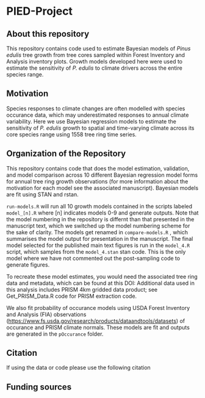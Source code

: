 # PIED-Project
## About this repository
This repository contains code used to estimate Bayesian models of _Pinus edulis_ tree growth from tree cores sampled within Forest Inventory and Analysis inventory plots. Growth models developed here were used to estimate the sensitivity of _P. edulis_ to climate drivers across the entire species range. 

## Motivation
Species responses to climate changes are often modelled with species occurance data, which may underestimated responses to annual climate variability. Here we use Bayesian regression models to estimate the sensitivity of _P. edulis_ growth to spatial and time-varying climate across its core species range using 1558 tree ring time series.

## Organization of the Repository
This repository contains code that does the  model estimation, validation, and model comparison across 10 different Bayesian regression model forms for annual tree ring growth observations (for more information about the motivation for each model see the associated manuscript). Bayesian models are fit using STAN and rstan.

`run-models.R` will run all 10 growth models contained in the scripts labeled `model_[n].R` where [n] indicates models 0-9 and generate outputs. Note that the model numbering in the repository is differnt than that presented in the manuscript text, which we switched up the model numbering scheme for the sake of clarity. The models get renamed in `compare-models.R` , which summarises the model output for presentation in the manuscript. The final model selected for the published main text figures is run in the `model_4.R` script, which samples from the `model_4.stan` stan code. This is the only model where we have not commented out the post-sampling code to generate figures. 

To recreate these model estimates, you would need the associated tree ring data and metadata, which can be found at this DOI:
Additional data used in this analysis includes PRISM 4km gridded data product; see Get_PRISM_Data.R code for PRISM extraction code.

We also fit probability of occurance models using USDA Forest Inventory and Analysis (FIA) observations (https://www.fs.usda.gov/research/products/dataandtools/datasets) of occurance and PRISM climate normals. These models are fit and outputs are generated in the `pOccurance` folder.

## Citation
If using the data or code please use the following citation

## Funding sources

